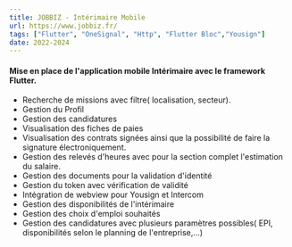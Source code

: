 ```yaml
---
title: JOBBIZ - Intérimaire Mobile
url: https://www.jobbiz.fr/
tags: ["Flutter", "OneSignal", "Http", "Flutter Bloc","Yousign"]
date: 2022-2024
---
```


#### Mise en place de l'application mobile Intérimaire avec le framework Flutter. 

- Recherche de missions avec filtre( localisation, secteur).
- Gestion du Profil
- Gestion des candidatures
- Visualisation des fiches de paies
- Visualisation des contrats signées ainsi que la possibilité de faire la signature électroniquement.
- Gestion des relevés d'heures avec pour la section complet l'estimation du salaire.
- Gestion des documents pour la validation d'identité
- Gestion du token avec vérification de validité 
- Intégration de webview pour Yousign et Intercom
- Gestion des disponibilités de l'intérimaire
- Gestion des choix d'emploi souhaités
- Gestion des candidatures avec plusieurs paramètres possibles( EPI, disponibilités selon le planning de l'entreprise,...)

